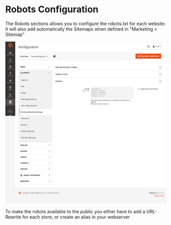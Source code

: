 # Robots Configuration

The Robots sections allows you to configure the robots.txt for each website.
It will also add automatically the Sitemaps when defined in "Marketing > Sitemap" 

![Robots](assets/robots.png)

To make the robots available to the public you either have to add a URL-Rewrite for each store, or create an alias in your webserver